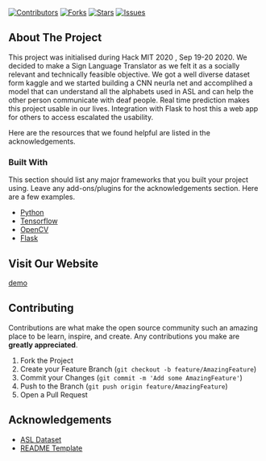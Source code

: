 
[![Contributors][contributors-shield]][contributors-url]
[![Forks][forks-shield]][forks-url]
[![Stars][stars-shield]][stars-url]
[![Issues][issues-shield]][issues-url]





<!-- ABOUT THE PROJECT -->
## About The Project

This project was initialised during Hack MIT 2020 , Sep 19-20 2020.
We decided to make a Sign Language Translator as we felt it as a socially relevant and technically feasible objective. We got a well diverse dataset form kaggle and we started building a CNN neurla net and accomplihed a model that can understand all the alphabets used in ASL and can help the other person communicate with deaf people. Real time prediction makes this project usable in our lives. Integration with Flask to host this a web app for others to access escalated the usability.


Here are the  resources that we found helpful are listed in the acknowledgements.

### Built With
This section should list any major frameworks that you built your project using. Leave any add-ons/plugins for the acknowledgements section. Here are a few examples.
* [Python](https://www.python.org/)
* [Tensorflow](https://www.tensorflow.org/)
* [OpenCV](https://opencv.org/)
* [Flask](https://flask.palletsprojects.com/en/1.1.x/)




<!-- GETTING STARTED -->
## Visit Our Website 
[demo](https://example.com)




<!-- CONTRIBUTING -->
## Contributing

Contributions are what make the open source community such an amazing place to be learn, inspire, and create. Any contributions you make are **greatly appreciated**.

1. Fork the Project
2. Create your Feature Branch (`git checkout -b feature/AmazingFeature`)
3. Commit your Changes (`git commit -m 'Add some AmazingFeature'`)
4. Push to the Branch (`git push origin feature/AmazingFeature`)
5. Open a Pull Request









<!-- ACKNOWLEDGEMENTS -->
## Acknowledgements
* [ASL Dataset](https://www.kaggle.com/grassknoted/asl-alphabet)
* [README Template](https://github.com/othneildrew/Best-README-Template)





<!-- MARKDOWN LINKS & IMAGES -->
<!-- https://www.markdownguide.org/basic-syntax/#reference-style-links -->
[contributors-shield]: https://img.shields.io/github/contributors/othneildrew/sign_language_interpreter.svg?style=flat-square
[contributors-url]: https://github.com/nandakishormpai2001/sign_language_interpreter/graphs/contributors
[forks-shield]: https://img.shields.io/github/forks/othneildrew/sign_language_interpreter.svg?style=flat-square
[forks-url]: https://github.com/nandakishormpai2001/sign_language_interpreter/network/members
[stars-shield]: https://img.shields.io/github/stars/othneildrew/sign_language_interpreter.svg?style=flat-square
[stars-url]: https://github.com/nandakishormpai2001/sign_language_interpreter/stargazers
[issues-shield]: https://img.shields.io/github/issues/othneildrew/sign_language_interpreter.svg?style=flat-square
[issues-url]: https://github.com/nandakishormpai2001/sign_language_interpreter/issues
